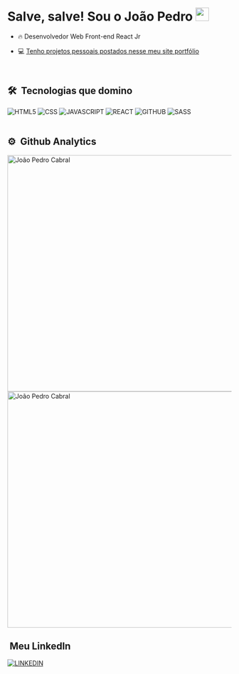 <h1>Salve, salve! Sou o João Pedro <img src="https://raw.githubusercontent.com/kaueMarques/kaueMarques/master/hi.gif" width="30px"></h1>

- 🔥 Desenvolvedor Web Front-end React Jr

- 💻 [Tenho projetos pessoais postados nesse meu site portfólio](https://joaopedrocabral-sp.github.io/)

<br>

## 🛠️ &nbsp;Tecnologias que domino
<div style= "display: inline_block">
  <img allign="center" alt="HTML5" src="https://img.shields.io/badge/HTML5-E34F26?style=for-the-badge&logo=html5&logoColor=white">
  <img allign="center" alt="CSS" src="https://img.shields.io/badge/CSS-239120?&style=for-the-badge&logo=css3&logoColor=white">
  <img allign="center" alt="JAVASCRIPT" src="https://img.shields.io/badge/JavaScript-F7DF1E?style=for-the-badge&logo=javascript&logoColor=black">
  <img allign="center" alt="REACT" src="https://img.shields.io/badge/React-20232A?style=for-the-badge&logo=react&logoColor=61DAFB">
  <img allign="center" alt="GITHUB" src="https://img.shields.io/badge/GitHub-100000?style=for-the-badge&logo=github&logoColor=white">
  <img allign="center" alt="SASS" src="https://img.shields.io/badge/Sass-CC6699?style=for-the-badge&logo=sass&logoColor=white">
 </div>

<br>

## ⚙️ &nbsp;Github Analytics
<img width="530em" alt="João Pedro Cabral" src="https://github-readme-stats.vercel.app/api?username=joaopedrocabral-sp&show_icons=true&theme=midnight-purple">
<img width="530em" alt="João Pedro Cabral" src="https://github-readme-stats.vercel.app/api/top-langs/?username=joaopedrocabral-sp&layout=compact&theme=midnight-purple">

<br>

## &nbsp;Meu LinkedIn
[![LINKEDIN](https://img.shields.io/badge/LinkedIn-0077B5?style=for-the-badge&logo=linkedin&logoColor=white
)](https://www.linkedin.com/in/joao-pedro-cabral-sp/)

